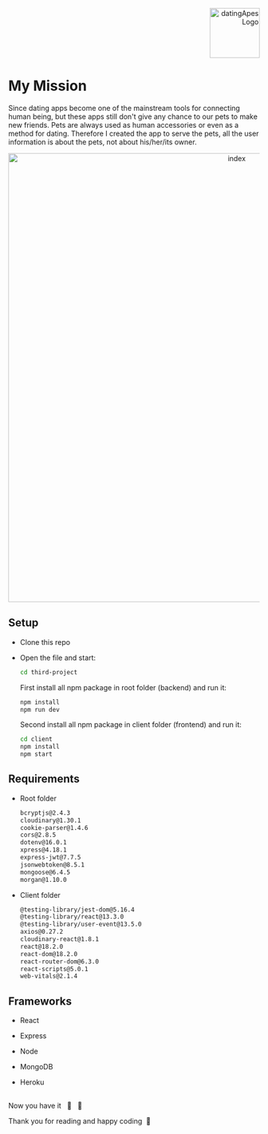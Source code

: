 <p align="right"><img src="https://user-images.githubusercontent.com/104759740/183436724-23c3129c-29c3-43c3-ac79-a02b0b320024.png" alt="datingApesLogo" height="100" /></p>

# My Mission
Since dating apps become one of the mainstream tools for connecting human being, but these apps still don't give any chance to our pets to make new friends. Pets are always used as human accessories or even as a method for dating. Therefore I created the app to serve the pets, all the user information is about the pets, not about his/her/its owner.<br>
<p align="center"><img width="900" alt="index" src="https://user-images.githubusercontent.com/104759740/183531361-a927f4b2-9792-4b0b-827c-592c1d4c21aa.png"></p>

## Setup

- Clone this repo
- Open the file and start:

  ```bash
  cd third-project
  ```
  First install all npm package in root folder (backend) and run it: 
  ```bash
  npm install
  npm run dev
  ```
  Second install all npm package in client folder (frontend) and run it:
  ```bash
  cd client
  npm install
  npm start
  ```
## Requirements

- Root folder

  ```bash
  bcryptjs@2.4.3
  cloudinary@1.30.1
  cookie-parser@1.4.6
  cors@2.8.5
  dotenv@16.0.1
  xpress@4.18.1
  express-jwt@7.7.5
  jsonwebtoken@8.5.1
  mongoose@6.4.5
  morgan@1.10.0
  ```
  
- Client folder

  ```bash
  @testing-library/jest-dom@5.16.4
  @testing-library/react@13.3.0
  @testing-library/user-event@13.5.0
  axios@0.27.2
  cloudinary-react@1.8.1
  react@18.2.0
  react-dom@18.2.0
  react-router-dom@6.3.0
  react-scripts@5.0.1
  web-vitals@2.1.4
  ```

## Frameworks

- React

- Express

- Node

- MongoDB

- Heroku

##

Now you have it&nbsp;&nbsp;&nbsp;🎉&nbsp;&nbsp;&nbsp;🦍 

Thank you for reading and happy coding &nbsp;💚
